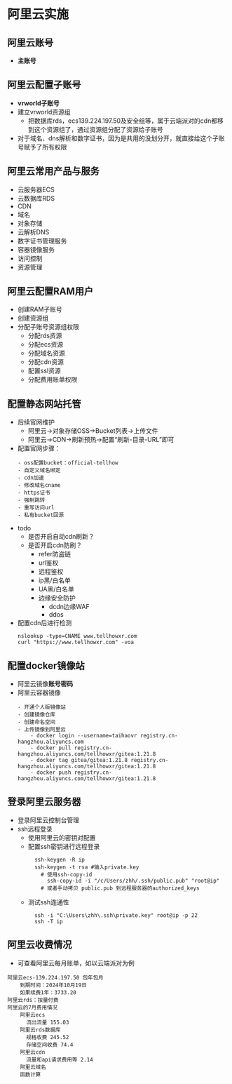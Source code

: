 # 阿里云实施

## 阿里云账号
- **主账号**


## 阿里云配置子账号
- **vrworld子账号**
- 建立vrworld资源组
  - 把数据库rds，ecs139.224.197.50及安全组等，属于云端派对的cdn都移到这个资源组了，通过资源组分配了资源给子账号
- 对于域名、dns解析和数字证书，因为是共用的没划分开，就直接给这个子账号赋予了所有权限

## 阿里云常用产品与服务
- 云服务器ECS
- 云数据库RDS
- CDN
- 域名
- 对象存储
- 云解析DNS
- 数字证书管理服务
- 容器镜像服务
- 访问控制
- 资源管理

## 阿里云配置RAM用户
- 创建RAM子账号
- 创建资源组
- 分配子账号资源组权限
  - 分配rds资源
  - 分配ecs资源
  - 分配域名资源
  - 分配cdn资源
  - 配置ssl资源
  - 分配费用账单权限

## 配置静态网站托管
- 后续官网维护
  - 阿里云->对象存储OSS->Bucket列表->上传文件
  - 阿里云->CDN->刷新预热->配置“刷新-目录-URL”即可
- 配置官网步骤：
  ```纯文本
  - oss配置bucket：official-tellhow
  - 自定义域名绑定
  - cdn加速
  - 修改域名cname
  - https证书
  - 强制跳转
  - 重写访问url
  - 私有bucket回源
  ```
- todo
  - 是否开启自动cdn刷新？
  - 是否开启cdn防刷？
    - refer防盗链
    - url鉴权
    - 远程鉴权
    - ip黑/白名单
    - UA黑/白名单
    - 边缘安全防护
      - dcdn边缘WAF
      - ddos
- 配置cdn后进行检测
  ```
  nslookup -type=CNAME www.tellhowxr.com
  curl "https://www.tellhowxr.com" -voa
  ```

## 配置docker镜像站
- 阿里云镜像**账号密码**
- 阿里云容器镜像
  ```纯文本
  - 开通个人版镜像站
  - 创建镜像仓库
  - 创建命名空间
  - 上传镜像到阿里云
      - docker login --username=taihaovr registry.cn-hangzhou.aliyuncs.com
      - docker pull registry.cn-hangzhou.aliyuncs.com/tellhowxr/gitea:1.21.8
      - docker tag gitea/gitea:1.21.8 registry.cn-hangzhou.aliyuncs.com/tellhowxr/gitea:1.21.8
      - docker push registry.cn-hangzhou.aliyuncs.com/tellhowxr/gitea:1.21.8
  ```

## 登录阿里云服务器
- 登录阿里云控制台管理
- ssh远程登录
  - 使用阿里云的密钥对配置
  - 配置ssh密钥进行远程登录
    ```shell
      ssh-keygen -R ip
      ssh-keygen -t rsa #输入private.key
        # 使用ssh-copy-id
          ssh-copy-id -i "/c/Users/zhh/.ssh/public.pub" "root@ip"
        # 或者手动拷贝 public.pub 到远程服务器的authorized_keys
    ```
  - 测试ssh连通性
    ```shell
      ssh -i "C:\Users\zhh\.ssh\private.key" root@ip -p 22
      ssh -T ip 
    ```

## 阿里云收费情况
- 可查看阿里云每月账单，如以云端派对为例
```
阿里云ecs-139.224.197.50 包年包月
    到期时间：2024年10月19日
    如果续费1年：3733.20
阿里云rds：按量付费
阿里云的7月费用情况
    阿里云ecs
      流出流量 155.03
    阿里云rds数据库
      规格收费 245.52
      存储空间收费 74.4
    阿里云cdn
      流量和api请求费用等 2.14
    阿里云域名
    函数计算
```